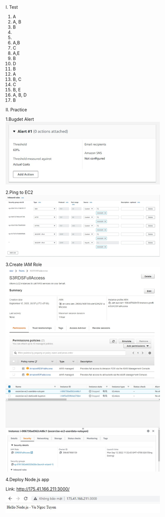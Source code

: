 I. Test

1. A
2. A, B
3. B
4.
5.
6. A,B
7. C
8. A,E
9. B
10. D
11. B
12. A
13. B, C
14. C
15. B, E
16. A, B, D
17. B

II. Practice

1.Bugdet Alert
![Alt](BillingAlert.jpg)

2.Ping to EC2
![Alt](SecurityGroups.jpg)

3.Create IAM Role
![Alt](IAMRoleS3RDS.jpg)

![Alt](IAMRoleS3RDS_ec2.jpg)

4.Deploy Node.js app

Link: http://175.41.166.211:3000/

![Alt](NodejsEvident.jpg)
